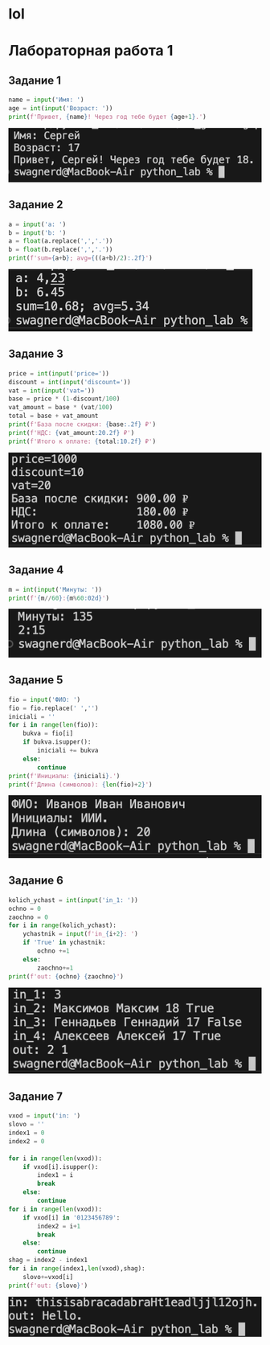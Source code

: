 # lol

# Лабораторная работа 1
## Задание 1
```python
name = input('Имя: ')
age = int(input('Возраст: '))
print(f'Привет, {name}! Через год тебе будет {age+1}.')
```
![name and age](./images/lab01/ex01.png)

## Задание 2 
```python
a = input('a: ')
b = input('b: ')
a = float(a.replace(',','.'))
b = float(b.replace(',','.'))
print(f'sum={a+b}; avg={((a+b)/2):.2f}')
```
![sum and avg](./images/lab01/ex02.png)

## Задание 3
```python
price = int(input('price='))
discount = int(input('discount='))
vat = int(input('vat='))
base = price * (1-discount/100)
vat_amount = base * (vat/100)
total = base + vat_amount
print(f'База после скидки: {base:.2f} ₽')
print(f'НДС: {vat_amount:20.2f} ₽')
print(f'Итого к оплате: {total:10.2f} ₽')
```
![discount and vat](./images/lab01/ex03.png)

## Задание 4
```python
m = int(input('Минуты: '))
print(f'{m//60}:{m%60:02d}')
```
![minutes to hhmm](./images/lab01/ex04.png)

## Задание 5
```python
fio = input('ФИО: ')
fio = fio.replace(' ','')
iniciali = ''
for i in range(len(fio)):
    bukva = fio[i]
    if bukva.isupper():
        iniciali += bukva
    else:
        continue
print(f'Инициалы: {iniciali}.')
print(f'Длина (символов): {len(fio)+2}')
```
![initials and len](./images/lab01/ex05.png)

## Задание 6 
```python
kolich_ychast = int(input('in_1: '))
ochno = 0
zaochno = 0
for i in range(kolich_ychast):
    ychastnik = input(f'in_{i+2}: ')
    if 'True' in ychastnik:
        ochno +=1
    else:
        zaochno+=1
print(f'out: {ochno} {zaochno}')
```
![zvezdochka#6](./images/lab01/ex06.png)

## Задание 7
```python
vxod = input('in: ')
slovo = ''
index1 = 0 
index2 = 0

for i in range(len(vxod)):
    if vxod[i].isupper():
        index1 = i 
        break
    else:
        continue 
for i in range(len(vxod)):
    if vxod[i] in '0123456789':
        index2 = i+1
        break
    else:
        continue
shag = index2 - index1
for i in range(index1,len(vxod),shag):
    slovo+=vxod[i]
print(f'out: {slovo}')
```
![zvezdochka#7](./images/lab01/ex07.png)

